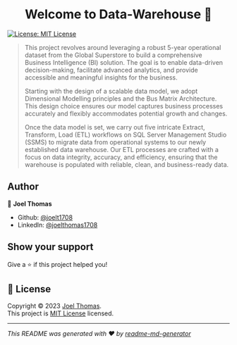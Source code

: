 <h1 align="center">Welcome to  Data-Warehouse 👋</h1>
<p>
  <a href="https://www.mit.edu/~amini/LICENSE.md" target="_blank">
    <img alt="License: MIT License" src="https://img.shields.io/badge/License-MIT License-yellow.svg" />
  </a>
</p>

> This project revolves around leveraging a robust 5-year operational dataset from the Global Superstore to build a comprehensive Business Intelligence (BI) solution. The goal is to enable data-driven decision-making, facilitate advanced analytics, and provide accessible and meaningful insights for the business.
> 
>Starting with the design of a scalable data model, we adopt Dimensional Modelling principles and the Bus Matrix Architecture. This design choice ensures our model captures business processes accurately and flexibly accommodates potential growth and changes.
> 
> Once the data model is set, we carry out five intricate Extract, Transform, Load (ETL) workflows on SQL Server Management Studio (SSMS) to migrate data from operational systems to our newly established data warehouse. Our ETL processes are crafted with a focus on data integrity, accuracy, and efficiency, ensuring that the warehouse is populated with reliable, clean, and business-ready data.

## Author

👤 **Joel Thomas**

* Github: [@joelt1708](https://github.com/joelt1708)
* LinkedIn: [@joelthomas1708](https://linkedin.com/in/joelthomas1708)

## Show your support

Give a ⭐️ if this project helped you!

## 📝 License

Copyright © 2023 [Joel Thomas](https://github.com/joelt1708).<br />
This project is [MIT License](https://www.mit.edu/~amini/LICENSE.md) licensed.

***
_This README was generated with ❤️ by [readme-md-generator](https://github.com/kefranabg/readme-md-generator)_
